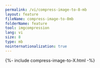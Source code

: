 ```yaml
---
permalink: /vi/compress-image-to-8-mb
layout: feature
fileName: compress-image-to-8mb
folderName: feature
tool: imgcompression
lang: vi
size: 8
type: mb
nointernationalization: true
---
```

{%- include compress-image-to-X.html -%}       
